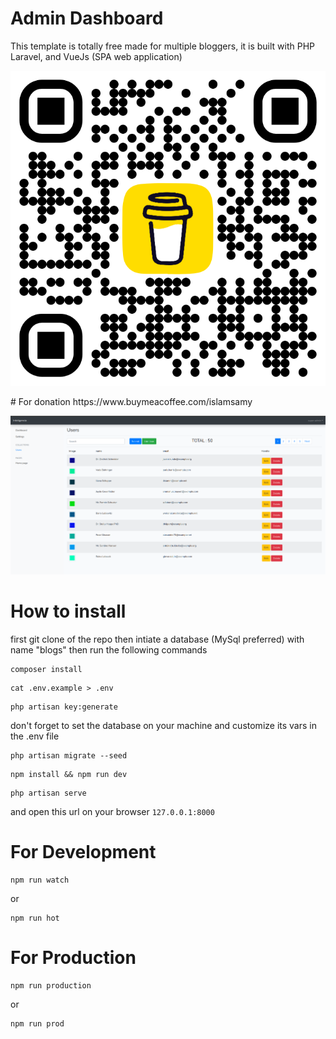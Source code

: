 # Admin Dashboard
This template is totally free made for multiple bloggers, it is built with PHP Laravel, and VueJs (SPA web application)
<p align="center">
  <img src="https://github.com/islamsamy214/admin-laravel-vue-bootstrap/blob/master/public/bmc_qr.png?raw=true" alt="alt text">
</p>
# For donation
https://www.buymeacoffee.com/islamsamy
<p align="center">
  <img src="https://github.com/islamsamy214/admin-laravel-vue-bootstrap/blob/master/public/admin-screenshot.png?raw=true" alt="alt text">
</p>

# How to install
first git clone of the repo then intiate a database (MySql preferred) with name "blogs" then run the following commands
```
composer install
```
```
cat .env.example > .env
```
```
php artisan key:generate
```
don't forget to set the database on your machine and customize its vars in the .env file
```
php artisan migrate --seed
```
```
npm install && npm run dev
```
```
php artisan serve
```
and open this url on your browser `127.0.0.1:8000`

# For Development
```
npm run watch
```
or 
```
npm run hot
```
# For Production
```
npm run production
```
or 
```
npm run prod
```